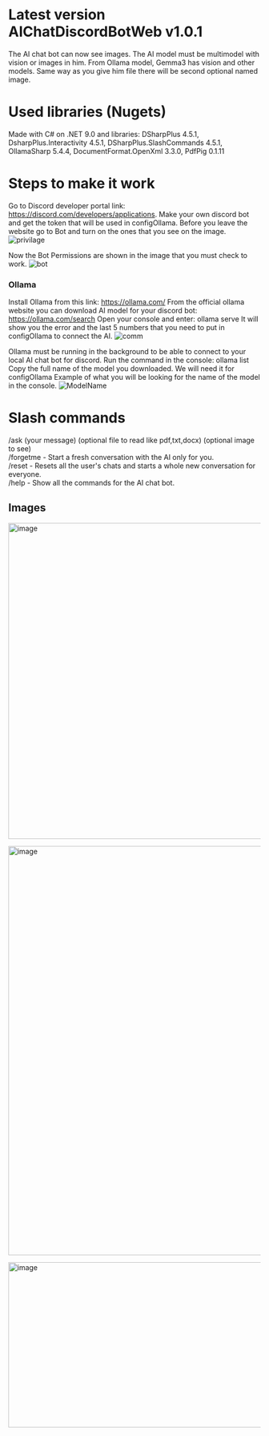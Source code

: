 # Latest version AIChatDiscordBotWeb v1.0.1
The AI chat bot can now see images. The AI model must be multimodel with vision or images in him. From Ollama model, Gemma3 has vision and other models. Same way as you give him file there will be second optional named image.
# Used libraries (Nugets)
Made with C# on .NET 9.0 and libraries: DSharpPlus 4.5.1, DsharpPlus.Interactivity 4.5.1, DSharpPlus.SlashCommands 4.5.1, OllamaSharp 5.4.4, DocumentFormat.OpenXml 3.3.0, PdfPig 0.1.11
# Steps to make it work
Go to Discord developer portal link: https://discord.com/developers/applications. Make your own discord bot and get the token that will be used in configOllama. Before you leave the website go to Bot and turn on the ones that you see on the image. ![privilage](https://github.com/user-attachments/assets/f6a7ae67-acf6-4d11-a479-7b55df3fab02)

Now the Bot Permissions are shown in the image that you must check to work. ![bot](https://github.com/user-attachments/assets/61b00634-6aee-474f-99e3-549f142380e4)

### Ollama
Install Ollama from this link: https://ollama.com/
From the official ollama website you can download AI model for your discord bot: https://ollama.com/search
Open your console and enter: ollama serve
It will show you the error and the last 5 numbers that you need to put in configOllama to connect the AI.
![comm](https://github.com/user-attachments/assets/c8af5b48-042d-4a74-a9d5-e5a5b798a010)

Ollama must be running in the background to be able to connect to your local AI chat bot for discord.
Run the command in the console: ollama list
Copy the full name of the model you downloaded. We will need it for configOllama
Example of what you will be looking for the name of the model in the console.
![ModelName](https://github.com/user-attachments/assets/cb687521-ea53-44fe-8a0c-28db29f85d5e)

# Slash commands
/ask (your message) (optional file to read like pdf,txt,docx) (optional image to see) <br/>
/forgetme - Start a fresh conversation with the AI only for you. <br/>
/reset - Resets all the user's chats and starts a whole new conversation for everyone. <br/>
/help - Show all the commands for the AI chat bot.

## Images
<img width="788" height="631" alt="image" src="https://github.com/user-attachments/assets/a485b027-522d-492f-b7d8-ee4596c5ba7f" /> <br>

<img width="733" height="817" alt="image" src="https://github.com/user-attachments/assets/6e1c9848-3055-4eaa-ab03-08aca79097ba" /> <br>

<img width="574" height="330" alt="image" src="https://github.com/user-attachments/assets/4c763117-20cb-4547-9b53-0bc17443fec2" /> <br>
